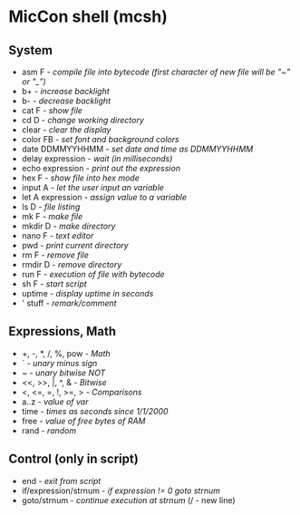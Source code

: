 # MicCon shell (mcsh)

## System
- asm F			- *compile file into bytecode (first character of new file will be "~" or "_")*
- b+				- *increase backlight*
- b-				- *decrease backlight*
- cat F			- *show file*
- cd D				- *change working directory*
- clear			- *clear the display*
- color FB			- *set font and background colors*
- date DDMMYYHHMM	- *set date and time as DDMMYYHHMM*
- delay expression	- *wait (in milliseconds)*
- echo expression	- *print out the expression*
- hex F			- *show file into hex mode*
- input A			- *let the user input an variable*
- let A expression	- *assign value to a variable*
- ls D				- *file listing*
- mk F				- *make file*
- mkdir D			- *make directory*
- nano F			- *text editor*
- pwd				- *print current directory*
- rm F				- *remove file*
- rmdir D			- *remove directory*
- run F			- *execution of file with bytecode*
- sh F				- *start script*
- uptime			- *display uptime in seconds*
- ' stuff			- *remark/comment*

## Expressions, Math
- +, -, \*, /, %, pow		- *Math*
- \`					- *unary minus sign*
- ~					- *unary bitwise NOT*
- <<, >>, |, ^, &		- *Bitwise*
- <, <=, =, !, >=, >	- *Comparisons*
- a..z					- *value of var*
- time					- *times as seconds since 1/1/2000*
- free					- *value of free bytes of RAM*
- rand					- *random*

## Control (only in script)
- end					- *exit from script*
- if/expression/strnum	- *if expression != 0 goto strnum*
- goto/strnum			- *continue execution at strnum*
(/ - new line)
